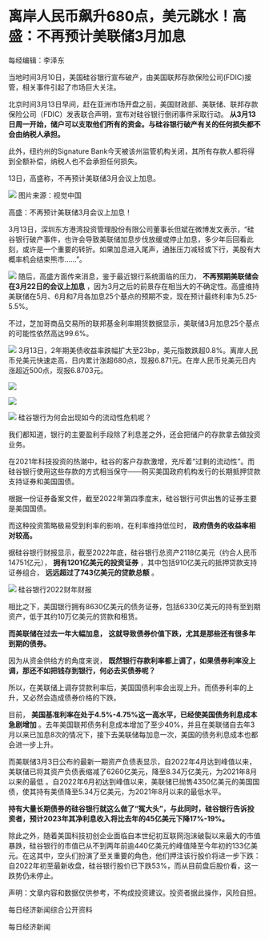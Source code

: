 # 离岸人民币飙升680点，美元跳水！高盛：不再预计美联储3月加息

每经编辑：李泽东

当地时间3月10日，美国硅谷银行宣布破产，由美国联邦存款保险公司(FDIC)接管，相关事件引起了市场巨大关注。

北京时间3月13日早间，赶在亚洲市场开盘之前，美国财政部、美联储、联邦存款保险公司（FDIC）发表联合声明，宣布对硅谷银行倒闭事件采取行动。
**从3月13日周一开始，储户可以支取他们所有的资金。与硅谷银行破产有关的任何损失都不会由纳税人承担。**

此外，纽约州的Signature Bank今天被该州监管机构关闭，其所有存款人都将得到全额补偿，纳税人也不会承担任何损失。

13日，高盛称，不再预计美联储3月会议上加息。

![](https://inews.gtimg.com/om_bt/OculwaFrsk7cIYZYzmLOj0KDdd5atiC53kouHMBJqVwhkAA/1000)
图片来源：视觉中国

高盛：不再预计美联储3月会议上加息！

3月13日，深圳东方港湾投资管理股份有限公司董事长但斌在微博发文表示，“硅谷银行破产事件，也许会导致美联储加息步伐放缓或停止加息，多少年后回看此刻，或许是一个重要的转折。如果加息进入尾声，通胀压力减轻或下行，美股有大概率机会结束熊市……”。

![](https://inews.gtimg.com/om_bt/OCsKnhbFNJq8lZN0jsEd3V-WW3V-1fMkMmHqHcFQ7SxFoAA/1000)
随后，高盛方面传来消息，鉴于最近银行系统面临的压力， **不再预期美联储会在3月22日的会议上加息**
，因为3月之后的前景存在相当大的不确定性。高盛维持美联储在5月、6月和7月各加息25个基点的预期不变，现在预计最终利率为5.25-5.5%。

不过，芝加哥商品交易所的联邦基金利率期货数据显示，美联储3月加息25个基点的可能性依然高达99.6%。

![](https://inews.gtimg.com/om_bt/OiKD2O2PritFVZgRKe2vureKV-lfK8I09QaNN4c_KYP2YAA/1000)
3月13日，2年期美债收益率跌幅扩大至23bp，美元指数跌超0.8%。离岸人民币兑美元快速走高，日内累计涨超680点，现报6.871元。在岸人民币兑美元日内涨超近500点，现报6.8703元。

![](https://inews.gtimg.com/om_bt/O9AtCz_rl4S634kcKNfc8MspbgruffDtt7NsGyOAI-SBAAA/1000)

![](https://inews.gtimg.com/om_bt/OvE3rm8ZwCGBdMI28ORZerUiBvs93yhw02qbtqv9gyZqQAA/1000)

![](https://inews.gtimg.com/om_bt/ORWIO9FSn1JfwMSG1nNAsLebRImpIrCP0p7OjuLlG1ZDcAA/1000)
硅谷银行为何会出现如今的流动性危机呢？

我们都知道，银行的主要盈利手段除了利息差之外，还会把储户的存款拿去做投资业务。

在2021年科技投资的热潮中，硅谷的客户存款激增，充斥着“过剩的流动性”。而硅谷银行使用这些存款的方式相当保守——购买美国政府机构发行的长期抵押贷款支持证券和美国国债。

根据一份证券备案文件，截至2022年第四季度末，硅谷银行可供出售的证券主要是美国国债。

而这种投资策略极易受到利率的影响，在利率维持低位时， **政府债务的收益率相对较高。**

据硅谷银行财报显示，截至2022年底，硅谷银行总资产2118亿美元（约合人民币14751亿元）， **拥有1201亿美元的投资证券**
，其中包括910亿美元的抵押贷款支持证券组合， **远远超过了743亿美元的贷款总额** 。

![](https://inews.gtimg.com/om_bt/OkI6I_RzU6cql4AnHaC1gfq0pMm-RWxyW86Nu2wbCUgP0AA/1000)
硅谷银行2022财年财报

相比之下，美国银行拥有8630亿美元的债务证券，包括6330亿美元的持有至到期资产，低于其约10万亿美元的贷款和租赁。

**而美联储在过去一年大幅加息，** **这就导致债券价值下跌，尤其是那些还有很多年到期的债券。**

因为从资金供给方的角度来说， **既然银行存款利率都上调了，如果债券利率没上调，那还不如把钱存到银行，何必去买债券呢？**

所以，在美联储上调存贷款利率后，美国国债利率会出现上升。而债券利率的上升，又必然会造成债券价格的下跌。

目前， **美国基准利率在处于4.5%-4.75%这一高水平，已经使美国债务利息成本急剧增加**
。去年美国联邦债务利息成本增加了至少40%，并且在美联储自去年3月以来已加息8次的情况下，接下去美联储每加息一次，美国的债务利息成本也都会进一步上升。

而美联储3月3日公布的最新一期资产负债表显示，自2022年4月达到峰值以来，美联储已将其资产负债表缩减了6260亿美元，降至8.34万亿美元，为2021年8月以来的最低
。自2022年6月初达到峰值以来，美联储已抛售4350亿美元的美国国债，使其持有美债降至5.34万亿美元，为2021年8月以来的最低水平。

**持有大量长期债券的硅谷银行就这么做了“冤大头”，与此同时，硅谷银行告诉投资者，预计2023年其净利息收入将比去年的45亿美元下降17%-19%。**

除此之外，随着美国科技初创企业面临自本世纪初互联网泡沫破裂以来最大的市值暴跌，硅谷银行的市值已从不到两年前逾440亿美元的峰值降至今年初的133亿美元。在这其中，空头们扮演了至关重要的角色，他们押注该行股价将进一步下跌：自2022年初至最新收盘，硅谷银行股价已下跌53%，而从目前盘后股价看，这一跌势仍未停止。

声明：文章内容和数据仅供参考，不构成投资建议。投资者据此操作，风险自担。

每日经济新闻综合公开资料

每日经济新闻

